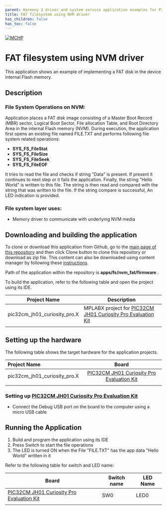 ```yaml
---
parent: Harmony 3 driver and system service application examples for PIC32CM JH00/JH01 family
title: FAT filesystem using NVM driver
has_children: false
has_toc: false
---
```


[![MCHP](https://www.microchip.com/ResourcePackages/Microchip/assets/dist/images/logo.png)](https://www.microchip.com)

# FAT filesystem using NVM driver

This application shows an example of implementing a FAT disk in the device internal Flash memory.

## Description

### File System Operations on NVM:

Application places a FAT disk image consisting of a Master Boot Record (MBR) sector, Logical Boot Sector, File allocation Table, and Root Directory Area in the internal Flash memory (NVM).
During execution, the application first opens an existing file named FILE.TXT and performs following file system related operations:

- **SYS_FS_FileStat**
- **SYS_FS_FileSize**
- **SYS_FS_FileSeek**
- **SYS_FS_FileEOF**

It tries to read the file and checks if string "Data" is present. If present it continues to next step or it fails the application. Finally, the string "Hello World" is written to this file. The string is then read and compared with the string that was written to the file. If the string compare is successful, An LED indication is provided.

### File system layer uses:

- Memory driver to communicate with underlying NVM media

## Downloading and building the application

To clone or download this application from Github, go to the [main page of this repository](https://github.com/Microchip-MPLAB-Harmony/core_apps_pic32cm_jh00_jh01) and then click Clone button to clone this repository or download as zip file.
This content can also be downloaded using content manager by following these [instructions](https://github.com/Microchip-MPLAB-Harmony/contentmanager/wiki).

Path of the application within the repository is **apps/fs/nvm_fat/firmware** .

To build the application, refer to the following table and open the project using its IDE.

| Project Name      | Description                                    |
| ----------------- | ---------------------------------------------- |
| pic32cm_jh01_curiosity_pro.X | MPLABX project for [PIC32CM JH01 Curiosity Pro Evaluation Kit](https://www.microchip.com/developmenttools/ProductDetails/) |
|||

## Setting up the hardware

The following table shows the target hardware for the application projects.

| Project Name| Board|
|:---------|:---------:|
| pic32cm_jh01_curiosity_pro.X | [PIC32CM JH01 Curiosity Pro Evaluation Kit](https://www.microchip.com/developmenttools/ProductDetails/) |
|||

### Setting up [PIC32CM JH01 Curiosity Pro Evaluation Kit](https://www.microchip.com/developmenttools/ProductDetails/)

- Connect the Debug USB port on the board to the computer using a micro USB cable

## Running the Application

1. Build and program the application using its IDE
2. Press Switch to start the file operations
3. The LED is turned ON when the File "FILE.TXT" has the app data "Hello World" written in it

Refer to the following table for switch and LED name:

| Board | Switch name | LED Name |
| ----- | -------- | --------- |
|  [PIC32CM JH01 Curiosity Pro Evaluation Kit](https://www.microchip.com/developmenttools/ProductDetails/) | SW0 | LED0 |
|||
